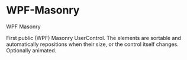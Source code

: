 WPF-Masonry
===========

WPF Masonry

First public (WPF) Masonry UserControl. 
The elements are sortable and automatically repositions when their size, or the control itself changes.
Optionally animated.
